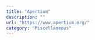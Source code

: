 ```yaml
---
title: "Apertium"
description: ""
url: "https://www.apertium.org/"
category: "Miscellaneous"
---
```

